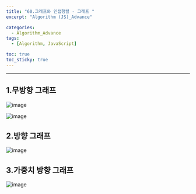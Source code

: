 ```yaml
---
title: "60.그래프와 인접행렬 - 그래프 "
excerpt: "Algorithm (JS)_Advance"

categories:
  - Algorithm_Advance
tags:
  - [Algorithm, JavaScript]

toc: true
toc_sticky: true
---
```


---


## 1.무방향 그래프

![image](https://user-images.githubusercontent.com/28912774/124049302-1edef100-da53-11eb-90b4-4d6262f6ea09.png)


![image](https://user-images.githubusercontent.com/28912774/124049308-21d9e180-da53-11eb-99fc-e2fb7b61b374.png)


## 2.방향 그래프

![image](https://user-images.githubusercontent.com/28912774/124049314-243c3b80-da53-11eb-94a6-9bd70285b912.png)


## 3.가중치 방향 그래프

![image](https://user-images.githubusercontent.com/28912774/124049331-29998600-da53-11eb-83c1-0072a691b705.png)
